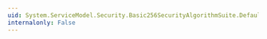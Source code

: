 ```yaml
---
uid: System.ServiceModel.Security.Basic256SecurityAlgorithmSuite.DefaultAsymmetricKeyWrapAlgorithm
internalonly: False
---
```

